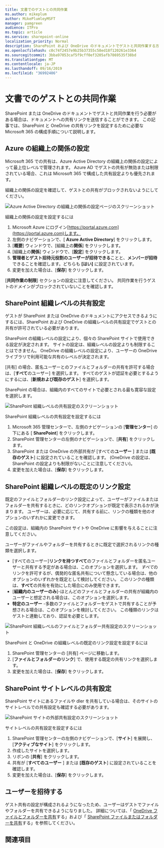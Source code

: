 ```yaml
---
title: 文書でのゲストとの共同作業
ms.author: mikeplum
author: MikePlumleyMSFT
manager: pamgreen
audience: ITPro
ms.topic: article
ms.service: sharepoint-online
localization_priority: Normal
description: SharePoint および OneDrive のドキュメントでゲストと共同作業する方法について説明します。
ms.openlocfilehash: c0c74f2457e9b25b37355c58ed18f120261e3364
ms.sourcegitcommit: 3bba97053caf5f9cff0ef3205afb7869535f38bd
ms.translationtype: MT
ms.contentlocale: ja-JP
ms.lasthandoff: 09/16/2019
ms.locfileid: "36992406"
---
```

# <a name="collaborate-with-guests-on-a-document"></a>文書でのゲストとの共同作業

SharePoint または OneDrive のドキュメントでゲストと共同作業を行う必要がある場合は、ドキュメントへの共有リンクを送信することができます。 この記事では、SharePoint と OneDrive の共有リンクを設定するために必要な Microsoft 365 の構成手順について説明します。

## <a name="azure-organizational-relationships-settings"></a>Azure の組織上の関係の設定

Microsoft 365 での共有は、Azure Active Directory の組織上の関係の設定によって最上位レベルで管理されます。 Azure AD でゲストの共有が無効または制限されている場合、これは Microsoft 365 で構成した共有設定よりも優先されます。

組織上の関係の設定を確認して、ゲストとの共有がブロックされないようにしてください。

![Azure Active Directory の組織上の関係の設定ページのスクリーンショット](media/azure-ad-organizational-relationships-settings.png)

組織上の関係の設定を設定するには

1. Microsoft Azure にログイン[https://portal.azure.com](https://portal.azure.com)します。
2. 左側のナビゲーションで、[ **Azure Active Directory**] をクリックします。
3. [**概要**] ウィンドウで、[組織上の**関係**] をクリックします。
4. [組織上の**関係**] ウィンドウで、[**設定**] をクリックします。
5. **管理者とゲスト招待元役割のユーザーが招待できる**ことと、**メンバーが招待**できることを確認します。どちらも **[はい]** に設定されています。
6. 変更を加えた場合は、[**保存**] をクリックします。

[**共同作業の制限**] セクションの設定に注意してください。 共同作業を行うゲストのドメインがブロックされていないことを確認します。

## <a name="sharepoint-organization-level-sharing-settings"></a>SharePoint 組織レベルの共有設定

ゲストが SharePoint または OneDrive のドキュメントにアクセスできるようにするには、SharePoint および OneDrive の組織レベルの共有設定でゲストとの共有が許可されている必要があります。

SharePoint の組織レベルの設定により、個々の SharePoint サイトで使用できる設定が決定されます。 サイトの設定は、組織レベルの設定よりも制限することはできません。 OneDrive の組織レベルの設定により、ユーザーの OneDrive ライブラリで利用可能な共有のレベルが決定されます。

[共有] の場合、匿名ユーザーとのファイルとフォルダーの共有を許可する場合は、[**すべて**のユーザー] を選択します。 すべてのゲストが認証を必要とするようにするには、[**新規および既存のゲスト**] を選択します。 

SharePoint の場合は、組織内のすべてのサイトで必要とされる最も寛容な設定を選択します。

![SharePoint 組織レベルの共有設定のスクリーンショット](media/sharepoint-organization-external-sharing-controls.png)


SharePoint 組織レベルの共有設定を設定するには

1. Microsoft 365 管理センターで、左側のナビゲーションの [**管理センター**] の下にある [ **SharePoint**] をクリックします。
2. SharePoint 管理センターの左側のナビゲーションで、[**共有**] をクリックします。
3. SharePoint または OneDrive の外部共有が [すべての**ユーザー** ] または **[既存のゲスト**] に設定されていることを確認します。 (OneDrive の設定は、SharePoint の設定よりも制限がないことに注意してください)。
4. 変更を加えた場合は、[**保存**] をクリックします。

## <a name="sharepoint-organization-level-default-link-settings"></a>SharePoint 組織レベルの既定のリンク設定

既定のファイルとフォルダーのリンク設定によって、ユーザーがファイルまたはフォルダーを共有するときに、どのリンクオプションが既定で表示されるかが決まります。 ユーザーは、必要に応じて、共有する前に、リンクの種類を他のオプションのいずれかに変更できます。

この設定は、組織内の SharePoint サイトや OneDrive に影響を与えることに注意してください。

ユーザーがファイルやフォルダーを共有するときに既定で選択されるリンクの種類を選択します。

- [すべてのユーザー]**リンクを持つすべて**のファイルとフォルダーを匿名ユーザーと共有する予定がある場合は、このオプションを選択します。 *すべて*のリンクを許可するが、偶発的な匿名共有について懸念している場合は、他のオプションのいずれかを既定として検討してください。 このリンクの種類は、**すべて**の共有を有効にした場合にのみ使用できます。
- [**組織内のユーザーのみ**]-ほとんどのファイルとフォルダーの共有が組織内のユーザーと想定される場合は、このオプションを選択します。
- **特定のユーザー** -多数のファイルとフォルダーをゲストで共有することが予想される場合は、このオプションを検討してください。 この種類のリンクはゲストと連動しており、認証を必要とします。
 
![SharePoint 組織レベルのファイルとフォルダー共有設定のスクリーンショット](media/sharepoint-organization-files-folders-sharing-settings.png)


SharePoint と OneDrive の組織レベルの既定のリンク設定を設定するには

1. SharePoint 管理センターの [共有] ページに移動します。
2. [**ファイルとフォルダーのリンク**] で、使用する既定の共有リンクを選択します。
3. 変更を加えた場合は、[**保存**] をクリックします。

## <a name="sharepoint-site-level-sharing-settings"></a>SharePoint サイトレベルの共有設定

SharePoint サイトにあるファイルや dler を共有している場合は、そのサイトのサイトレベルでの共有設定も確認する必要があります。

![SharePoint サイトの外部共有設定のスクリーンショット](media/sharepoint-site-external-sharing-settings.png)

サイトレベルの共有設定を設定するには
1. SharePoint 管理センターの左側のナビゲーションで、[**サイト**] を展開し、[**アクティブなサイト**] をクリックします。
2. 作成したサイトを選択します。
3. リボンの [**共有**] をクリックします。
4. 共有が [**すべてのユーザー** ] または **[既存のゲスト**] に設定されていることを確認します。
5. 変更を加えた場合は、[**保存**] をクリックします。

## <a name="invite-users"></a>ユーザーを招待する

ゲスト共有の設定が構成されるようになったため、ユーザーはゲストでファイルやフォルダーを共有できるようになりました。 詳細については、「 [OneDrive ファイルとフォルダーを共有](https://support.office.com/article/9fcc2f7d-de0c-4cec-93b0-a82024800c07)する」および「 [SharePoint ファイルまたはフォルダーを共有](https://support.office.com/article/1fe37332-0f9a-4719-970e-d2578da4941c)する」を参照してください。

## <a name="see-also"></a>関連項目

